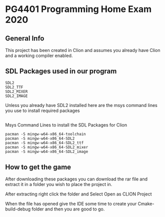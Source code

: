 # PG4401 Programming Home Exam 2020

## General Info
This project has been created in Clion and assumes you already have Clion and a working compiler enabled.

## SDL Packages used in our program
~~~~
SDL2
SDL2_TTF
SDL2_MIXER
SDL2_IMAGE
~~~~

Unless you already have SDL2 installed here are the msys command lines you use to install required packages
##
Msys Command Lines to install the SDL Packages for Clion
~~~~
pacman -S mingw-w64-x86_64-toolchain
pacman -S mingw-w64-x86_64-SDL2
pacman -S mingw-w64-x86_64-SDL2_ttf
pacman -S mingw-w64-x86_64-SDL2_mixer
pacman -S mingw-w64-x86_64-SDL2_image
~~~~
## How to get the game
After downloading these packages you can download the rar file and extract it in a folder you wish to place the project in.

After extracting right click the folder and Select Open as CLION Project

When the file has opened give the IDE some time to create your Cmake-build-debug folder and then you are good to go.
